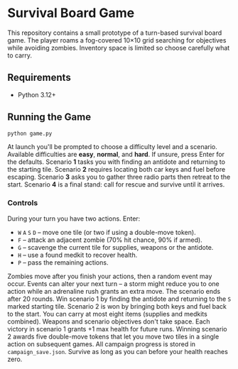 # Survival Board Game

This repository contains a small prototype of a turn-based survival board game.
The player roams a fog-covered 10×10 grid searching for objectives while
avoiding zombies. Inventory space is limited so choose carefully what to carry.

## Requirements
- Python 3.12+

## Running the Game
```bash
python game.py
```

At launch you'll be prompted to choose a difficulty level and a scenario.
Available difficulties are **easy**, **normal**, and **hard**. If unsure, press
Enter for the defaults. Scenario **1** tasks you with finding an antidote and
returning to the starting tile. Scenario **2** requires locating both car keys
and fuel before escaping. Scenario **3** asks you to gather three radio parts
then retreat to the start. Scenario **4** is a final stand: call for rescue and
survive until it arrives.

### Controls

During your turn you have two actions. Enter:

- `W` `A` `S` `D` – move one tile (or two if using a double-move token).
- `F` – attack an adjacent zombie (70% hit chance, 90% if armed).
- `G` – scavenge the current tile for supplies, weapons or the antidote.
- `H` – use a found medkit to recover health.
- `P` – pass the remaining actions.

 Zombies move after you finish your actions, then a random event may occur.
 Events can alter your next turn – a storm might reduce you to one action while
 an adrenaline rush grants an extra move.
 The scenario ends after 20 rounds. Win scenario 1 by finding the antidote and
 returning to the `S` marked starting tile. Scenario 2 is won by bringing both
 keys and fuel back to the start.
 You can carry at most eight items (supplies and medkits combined). Weapons and scenario objectives don't take space.
 Each victory in scenario 1 grants +1 max health for future runs. Winning
 scenario 2 awards five double-move tokens that let you move two tiles in a
 single action on subsequent games. All campaign progress is stored in
 `campaign_save.json`.
 Survive as long as you can before your health reaches zero.
